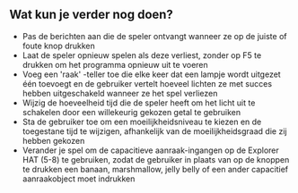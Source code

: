 ## Wat kun je verder nog doen?

* Pas de berichten aan die de speler ontvangt wanneer ze op de juiste of foute knop drukken
* Laat de speler opnieuw spelen als deze verliest, zonder op F5 te drukken om het programma opnieuw uit te voeren
* Voeg een 'raak' -teller toe die elke keer dat een lampje wordt uitgezet één toevoegt en de gebruiker vertelt hoeveel lichten ze met succes hebben uitgeschakeld wanneer ze het spel verliezen
* Wijzig de hoeveelheid tijd die de speler heeft om het licht uit te schakelen door een ​​willekeurig gekozen getal te gebruiken
* Sta de gebruiker toe om een ​​moeilijkheidsniveau te kiezen en de toegestane tijd te wijzigen, afhankelijk van de moeilijkheidsgraad die zij hebben gekozen
* Verander je spel om de capacitieve aanraak-ingangen op de Explorer HAT (5-8) te gebruiken, zodat de gebruiker in plaats van op de knoppen te drukken een banaan, marshmallow, jelly belly of een ander capacitief aanraakobject moet indrukken